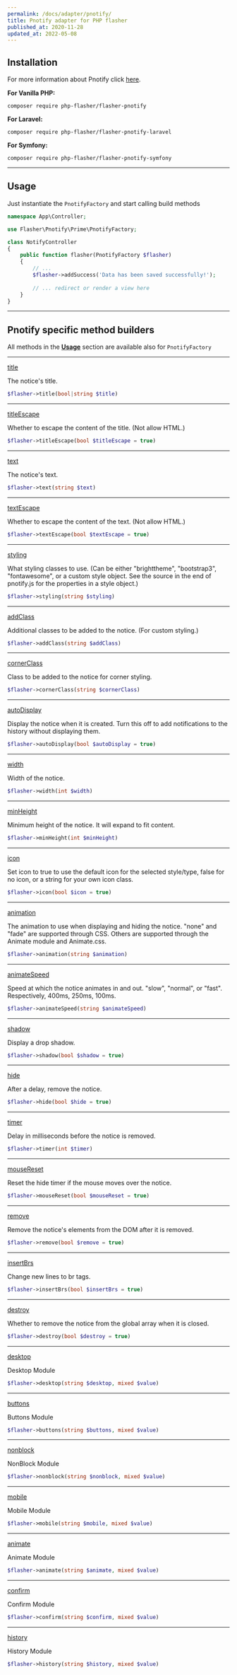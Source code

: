 ```yaml
---
permalink: /docs/adapter/pnotify/
title: Pnotify adapter for PHP flasher
published_at: 2020-11-28
updated_at: 2022-05-08
---
```


## <i class="fa-duotone fa-list-radio"></i> Installation

For more information about Pnotify click <a href="https://sciactive.com/pnotify/">here</a>.

**For Vanilla PHP:**
```shell
composer require php-flasher/flasher-pnotify
```

**For Laravel:**
```shell
composer require php-flasher/flasher-pnotify-laravel
```

**For Symfony:**
```shell
composer require php-flasher/flasher-pnotify-symfony
```

---

## <i class="fa-duotone fa-list-radio"></i> Usage

Just instantiate the `PnotifyFactory` and start calling build methods

```php
namespace App\Controller;

use Flasher\Pnotify\Prime\PnotifyFactory;

class NotifyController
{
    public function flasher(PnotifyFactory $flasher)
    {
        // ... 
        $flasher->addSuccess('Data has been saved successfully!');
        
        // ... redirect or render a view here
    }
}    
```

---

## <i class="fa-duotone fa-list-radio"></i> Pnotify specific method builders

All methods in the **[Usage](/docs/usage/)** section are available also for `PnotifyFactory`

---

<p id="method-title"><a href="#method-title" class="anchor"><i class="fa-duotone fa-link"></i> title</a></p>

The notice's title.
```php 
$flasher->title(bool|string $title)
```

---

<p id="method-titleEscape"><a href="#method-titleEscape" class="anchor"><i class="fa-duotone fa-link"></i> titleEscape</a></p>

Whether to escape the content of the title. (Not allow HTML.)
```php
$flasher->titleEscape(bool $titleEscape = true)
```

---

<p id="method-text"><a href="#method-text" class="anchor"><i class="fa-duotone fa-link"></i> text</a></p>

The notice's text.
```php 
$flasher->text(string $text)
```

---

<p id="method-textEscape"><a href="#method-textEscape" class="anchor"><i class="fa-duotone fa-link"></i> textEscape</a></p>
 
Whether to escape the content of the text. (Not allow HTML.)
```php 
$flasher->textEscape(bool $textEscape = true)
```

---

<p id="method-styling"><a href="#method-styling" class="anchor"><i class="fa-duotone fa-link"></i> styling</a></p>

What styling classes to use. (Can be either "brighttheme", "bootstrap3", "fontawesome", or a custom style object.
See the source in the end of pnotify.js for the properties in a style object.)
```php 
$flasher->styling(string $styling)
```

---

<p id="method-addClass"><a href="#method-addClass" class="anchor"><i class="fa-duotone fa-link"></i> addClass</a></p>

Additional classes to be added to the notice. (For custom styling.)
```php 
$flasher->addClass(string $addClass)
```

---

<p id="method-cornerClass"><a href="#method-cornerClass" class="anchor"><i class="fa-duotone fa-link"></i> cornerClass</a></p>

Class to be added to the notice for corner styling.
```php 
$flasher->cornerClass(string $cornerClass)
```

---

<p id="method-autoDisplay"><a href="#method-autoDisplay" class="anchor"><i class="fa-duotone fa-link"></i> autoDisplay</a></p>

Display the notice when it is created. Turn this off to add notifications to the history without displaying them.
```php 
$flasher->autoDisplay(bool $autoDisplay = true)
```

---

<p id="method-width"><a href="#method-width" class="anchor"><i class="fa-duotone fa-link"></i> width</a></p>

Width of the notice.
```php 
$flasher->width(int $width)
```

---

<p id="method-minHeight"><a href="#method-minHeight" class="anchor"><i class="fa-duotone fa-link"></i> minHeight</a></p>

Minimum height of the notice. It will expand to fit content.
```php 
$flasher->minHeight(int $minHeight)
```

---

<p id="method-icon"><a href="#method-icon" class="anchor"><i class="fa-duotone fa-link"></i> icon</a></p>

Set icon to true to use the default icon for the selected style/type, false for no icon, or a string for your own
icon class.
```php 
$flasher->icon(bool $icon = true)
```

---

<p id="method-animation"><a href="#method-animation" class="anchor"><i class="fa-duotone fa-link"></i> animation</a></p>

The animation to use when displaying and hiding the notice. "none" and "fade" are supported through CSS. Others
are supported through the Animate module and Animate.css.
```php 
$flasher->animation(string $animation)
```

---

<p id="method-animateSpeed"><a href="#method-animateSpeed" class="anchor"><i class="fa-duotone fa-link"></i> animateSpeed</a></p>

Speed at which the notice animates in and out. "slow", "normal", or "fast". Respectively, 400ms, 250ms, 100ms.
```php 
$flasher->animateSpeed(string $animateSpeed)
```

---

<p id="method-shadow"><a href="#method-shadow" class="anchor"><i class="fa-duotone fa-link"></i> shadow</a></p>

Display a drop shadow.
```php 
$flasher->shadow(bool $shadow = true)
```

---

<p id="method-hide"><a href="#method-hide" class="anchor"><i class="fa-duotone fa-link"></i> hide</a></p>

After a delay, remove the notice.
```php 
$flasher->hide(bool $hide = true)
```

---

<p id="method-timer"><a href="#method-timer" class="anchor"><i class="fa-duotone fa-link"></i> timer</a></p>

Delay in milliseconds before the notice is removed.
```php 
$flasher->timer(int $timer)
```

---

<p id="method-mouseReset"><a href="#method-mouseReset" class="anchor"><i class="fa-duotone fa-link"></i> mouseReset</a></p>

Reset the hide timer if the mouse moves over the notice.
```php 
$flasher->mouseReset(bool $mouseReset = true)
```

---

<p id="method-remove"><a href="#method-remove" class="anchor"><i class="fa-duotone fa-link"></i> remove</a></p>

Remove the notice's elements from the DOM after it is removed.
```php 
$flasher->remove(bool $remove = true)
```

---

<p id="method-insertBrs"><a href="#method-insertBrs" class="anchor"><i class="fa-duotone fa-link"></i> insertBrs</a></p>

Change new lines to br tags.
```php 
$flasher->insertBrs(bool $insertBrs = true)
```

---

<p id="method-destroy"><a href="#method-destroy" class="anchor"><i class="fa-duotone fa-link"></i> destroy</a></p>

Whether to remove the notice from the global array when it is closed.
```php 
$flasher->destroy(bool $destroy = true)
```

---

<p id="method-desktop"><a href="#method-desktop" class="anchor"><i class="fa-duotone fa-link"></i> desktop</a></p>

Desktop Module
```php 
$flasher->desktop(string $desktop, mixed $value)
```

---

<p id="method-buttons"><a href="#method-buttons" class="anchor"><i class="fa-duotone fa-link"></i> buttons</a></p>

Buttons Module
```php 
$flasher->buttons(string $buttons, mixed $value)
```

---

<p id="method-nonblock"><a href="#method-nonblock" class="anchor"><i class="fa-duotone fa-link"></i> nonblock</a></p>

NonBlock Module
```php 
$flasher->nonblock(string $nonblock, mixed $value)
```

---

<p id="method-mobile"><a href="#method-mobile" class="anchor"><i class="fa-duotone fa-link"></i> mobile</a></p>

Mobile Module
```php 
$flasher->mobile(string $mobile, mixed $value)
```

---

<p id="method-animate"><a href="#method-animate" class="anchor"><i class="fa-duotone fa-link"></i> animate</a></p>

Animate Module
```php 
$flasher->animate(string $animate, mixed $value)
```

---

<p id="method-confirm"><a href="#method-confirm" class="anchor"><i class="fa-duotone fa-link"></i> confirm</a></p>

Confirm Module
```php 
$flasher->confirm(string $confirm, mixed $value)
```

---

<p id="method-history"><a href="#method-history" class="anchor"><i class="fa-duotone fa-link"></i> history</a></p>

History Module
```php
$flasher->history(string $history, mixed $value) 
```
